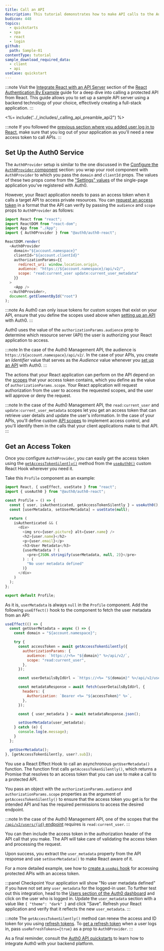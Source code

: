 ```yaml
---
title: Call an API
description: This tutorial demonstrates how to make API calls to the Auth0 Management API.
budicon: 448
topics:
  - quickstarts
  - spa
  - react
  - login
github:
  path: Sample-01
contentType: tutorial
sample_download_required_data:
  - client
  - api
useCase: quickstart
---
```

<!-- markdownlint-disable MD002 MD034 MD041 -->

:::note
Visit the [Integrate React with an API Server](https://developer.auth0.com/resources/guides/spa/react/basic-authentication#integrate-react-with-an-api-server) section of the [React Authentication By Example](https://developer.auth0.com/resources/guides/spa/react/basic-authentication) guide for a deep dive into calling a protected API from React. This guide allows you to set up a sample API server using a backend technology of your choice, effectively creating a full-stack application.
:::

<%= include('../_includes/_calling_api_preamble_api2") %>

:::note
If you followed the [previous section where you added user log in to React](/quickstart/spa/auth0-react#add-login-to-your-application), make sure that you log out of your application as you'll need a new access token to call APIs.
:::

## Set Up the Auth0 Service

The `Auth0Provider` setup is similar to the one discussed in the [Configure the `Auth0Provider` component](/quickstart/spa/auth0-react#configure-the-auth0provider-component) section: you wrap your root component with `Auth0Provider` to which you pass the `domain` and `clientId` props. The values of these two props come from the ["Settings" values](https://auth0.com/docs/quickstart/spa/react#configure-auth0) of the single-page application you've registered with Auth0.

However, your React application needs to pass an access token when it calls a target API to access private resources. You can [request an access token](https://auth0.com/docs/tokens/guides/get-access-tokens) in a format that the API can verify by passing the `audience` and `scope` props to `Auth0Provider` as follows:

```javascript
import React from "react";
import ReactDOM from "react-dom";
import App from "./App";
import { Auth0Provider } from "@auth0/auth0-react";

ReactDOM.render(
  <Auth0Provider
    domain="${account.namespace}"
    clientId="${account.clientId}"
    authorizationParams={{
      redirect_uri: window.location.origin,
      audience: "https://${account.namespace}/api/v2/",
      scope: "read:current_user update:current_user_metadata"
    }}
  >
    <App />
  </Auth0Provider>,
  document.getElementById("root")
);
```

:::note
As Auth0 can only issue tokens for custom scopes that exist on your API, ensure that you define the scopes used above when [setting up an API](https://auth0.com/docs/getting-started/set-up-api) with Auth0.
:::

Auth0 uses the value of the `authorizationParams.audience` prop to determine which resource server (API) the user is authorizing your React application to access.

:::note
In the case of the Auth0 Management API, the audience is `https://${account.namespace}/api/v2/`. In the case of your APIs, you create an _Identifier_ value that serves as the _Audience_ value whenever you [set up an API](https://auth0.com/docs/getting-started/set-up-api) with Auth0.
:::

The actions that your React application can perform on the API depend on the [scopes](https://auth0.com/docs/scopes/current) that your access token contains, which you define as the value of `authorizationParams.scope`. Your React application will request authorization from the user to access the requested scopes, and the user will approve or deny the request.

:::note
In the case of the Auth0 Management API, the `read:current_user` and `update:current_user_metadata` scopes let you get an access token that can retrieve user details and update the user's information. In the case of your APIs, you'll define custom [API scopes](https://auth0.com/docs/scopes/current/api-scopes) to implement access control, and you'll identify them in the calls that your client applications make to that API.
:::

## Get an Access Token 

Once you configure `Auth0Provider`, you can easily get the access token using the [`getAccessTokenSilently()`](https://auth0.github.io/auth0-react/interfaces/Auth0ContextInterface.html#getAccessTokenSilently) method from the [`useAuth0()`](https://auth0.github.io/auth0-react/functions/useAuth0.html) custom React Hook wherever you need it. 

Take this `Profile` component as an example:

```javascript
import React, { useEffect, useState } from "react";
import { useAuth0 } from "@auth0/auth0-react";

const Profile = () => {
  const { user, isAuthenticated, getAccessTokenSilently } = useAuth0();
  const [userMetadata, setUserMetadata] = useState(null);

  return (
    isAuthenticated && (
      <div>
        <img src={user.picture} alt={user.name} />
        <h2>{user.name}</h2>
        <p>{user.email}</p>
        <h3>User Metadata</h3>
        {userMetadata ? (
          <pre>{JSON.stringify(userMetadata, null, 2)}</pre>
        ) : (
          "No user metadata defined"
        )}
      </div>
    )
  );
};

export default Profile;
```

As it is, `userMetadata` is always `null` in the `Profile` component. Add the following `useEffect()` hook to the component to fetch the user metadata from an API:

```javascript
useEffect(() => {
  const getUserMetadata = async () => {
    const domain = "${account.namespace}";

    try {
      const accessToken = await getAccessTokenSilently({
        authorizationParams: {
          audience: `https://<%= "${domain}" %>/api/v2/`,
          scope: "read:current_user",
        },
      });

      const userDetailsByIdUrl = `https://<%= "${domain}" %>/api/v2/users/<%= "${user.sub}" %>`;

      const metadataResponse = await fetch(userDetailsByIdUrl, {
        headers: {
          Authorization: `Bearer <%= "${accessToken}" %>`,
        },
      });

      const { user_metadata } = await metadataResponse.json();

      setUserMetadata(user_metadata);
    } catch (e) {
      console.log(e.message);
    }
  };

  getUserMetadata();
}, [getAccessTokenSilently, user?.sub]);
```

You use a React Effect Hook to call an asynchronous `getUserMetadata()` function. The function first calls `getAccessTokenSilently()`, which returns a Promise that resolves to an access token that you can use to make a call to a protected API.

You pass an object with the `authorizationParams.audience` and `authorizationParams.scope` properties as the argument of `getAccessTokenSilently()` to ensure that the access token you get is for the intended API and has the required permissions to access the desired endpoint.
 
:::note
In the case of the Auth0 Management API, one of the scopes that the [`/api/v2/users/{id}` endpoint](https://auth0.com/docs/api/management/v2#!/Users/get_users_by_id) requires is `read:current_user`.
:::
 
You can then include the access token in the authorization header of the API call that you make. The API will take care of validating the access token and processing the request.

Upon success, you extract the `user_metadata` property from the API response and use `setUserMetadata()` to make React aware of it.

For a more detailed example, see how to [create a `useApi` hook](https://github.com/auth0/auth0-react/blob/master/EXAMPLES.md#create-a-useapi-hook-for-accessing-protected-apis-with-an-access-token) for accessing protected APIs with an access token.

:::panel Checkpoint
Your application will show "No user metadata defined" if you have not set any `user_metadata` for the logged-in user. To further test out this integration, head to the [Users section of the Auth0 dashboard](https://manage.auth0.com/#/users) and click on the user who is logged in. Update the `user_metadata` section with a value like `{ "theme": "dark" }` and click "Save". Refresh your React application and verify that it reflects the new `user_metadata`. 
:::

:::note
The `getAccessTokenSilently()` method can renew the access and ID token for you using [refresh tokens](https://auth0.com/docs/tokens/concepts/refresh-tokens). To [get a refresh token](https://auth0.com/docs/tokens/guides/get-refresh-tokens) when a user logs in, pass `useRefreshTokens={true}` as a prop to `Auth0Provider`. 
:::

As a final reminder, consult the [Auth0 API quickstarts](https://auth0.com/docs/quickstart/backend) to learn how to integrate Auth0 with your backend platform.

